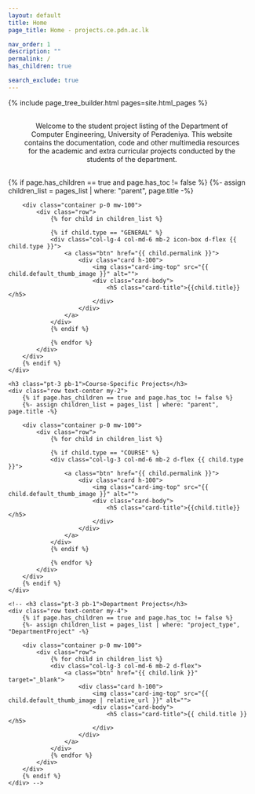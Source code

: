 ```yaml
---
layout: default
title: Home
page_title: Home - projects.ce.pdn.ac.lk

nav_order: 1
description: ""
permalink: /
has_children: true

search_exclude: true
---
```


{% include page_tree_builder.html pages=site.html_pages %}

<!-- Jumbotron Header -->
<header class="jumbotron my-2" style="margin: 30px!important;">
    <p class="lead">
        Welcome to the student project listing of the Department of Computer Engineering, University of Peradeniya. This website contains the documentation, code and other multimedia resources for the academic and extra curricular projects conducted by the students of the department.
    </p>
</header>

<div>
    <div class="row text-center my-2">
        {% if page.has_children == true and page.has_toc != false %}
        {%- assign children_list = pages_list | where: "parent", page.title -%}

        <div class="container p-0 mw-100">
            <div class="row">
                {% for child in children_list %}

                {% if child.type == "GENERAL" %}
                <div class="col-lg-4 col-md-6 mb-2 icon-box d-flex {{ child.type }}">
                    <a class="btn" href="{{ child.permalink }}">
                        <div class="card h-100">
                            <img class="card-img-top" src="{{ child.default_thumb_image }}" alt="">
                            <div class="card-body">
                                <h5 class="card-title">{{child.title}}</h5>
                            </div>
                        </div>
                    </a>
                </div>
                {% endif %}

                {% endfor %}
            </div>
        </div>
        {% endif %}
    </div>

    <h3 class="pt-3 pb-1">Course-Specific Projects</h3>
    <div class="row text-center my-2">
        {% if page.has_children == true and page.has_toc != false %}
        {%- assign children_list = pages_list | where: "parent", page.title -%}

        <div class="container p-0 mw-100">
            <div class="row">
                {% for child in children_list %}

                {% if child.type == "COURSE" %}
                <div class="col-lg-3 col-md-6 mb-2 d-flex {{ child.type }}">
                    <a class="btn" href="{{ child.permalink }}">
                        <div class="card h-100">
                            <img class="card-img-top" src="{{ child.default_thumb_image }}" alt="">
                            <div class="card-body">
                                <h5 class="card-title">{{child.title}}</h5>
                            </div>
                        </div>
                    </a>
                </div>
                {% endif %}

                {% endfor %}
            </div>
        </div>
        {% endif %}
    </div>

    <!-- <h3 class="pt-3 pb-1">Department Projects</h3>
    <div class="row text-center my-4">
        {% if page.has_children == true and page.has_toc != false %}
        {%- assign children_list = pages_list | where: "project_type", "DepartmentProject" -%}

        <div class="container p-0 mw-100">
            <div class="row">
                {% for child in children_list %}
                <div class="col-lg-3 col-md-6 mb-2 d-flex">
                    <a class="btn" href="{{ child.link }}" target="_blank">
                        <div class="card h-100">
                            <img class="card-img-top" src="{{ child.default_thumb_image | relative_url }}" alt="">
                            <div class="card-body">
                                <h5 class="card-title">{{ child.title }}</h5>
                            </div>
                        </div>
                    </a>
                </div>
                {% endfor %}
            </div>
        </div>
        {% endif %}
    </div> -->
</div>
